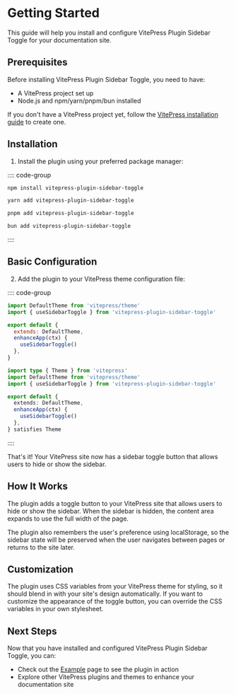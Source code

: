 # Getting Started

This guide will help you install and configure VitePress Plugin Sidebar Toggle for your documentation site.

## Prerequisites

Before installing VitePress Plugin Sidebar Toggle, you need to have:

- A VitePress project set up
- Node.js and npm/yarn/pnpm/bun installed

If you don't have a VitePress project yet, follow the [VitePress installation guide](https://vitepress.dev/guide/getting-started) to create one.

## Installation

1. Install the plugin using your preferred package manager:

:::: code-group

```bash [npm]
npm install vitepress-plugin-sidebar-toggle
```

```bash [yarn]
yarn add vitepress-plugin-sidebar-toggle
```

```bash [pnpm]
pnpm add vitepress-plugin-sidebar-toggle
```

```bash [bun]
bun add vitepress-plugin-sidebar-toggle
```

::::

## Basic Configuration

2. Add the plugin to your VitePress theme configuration file:

:::: code-group

```js [.vitepress/theme/index.js]
import DefaultTheme from 'vitepress/theme'
import { useSidebarToggle } from 'vitepress-plugin-sidebar-toggle'

export default {
  extends: DefaultTheme,
  enhanceApp(ctx) {
    useSidebarToggle()
  },
}
```

```ts [.vitepress/theme/index.ts]
import type { Theme } from 'vitepress'
import DefaultTheme from 'vitepress/theme'
import { useSidebarToggle } from 'vitepress-plugin-sidebar-toggle'

export default {
  extends: DefaultTheme,
  enhanceApp(ctx) {
    useSidebarToggle()
  },
} satisfies Theme
```

::::

That's it! Your VitePress site now has a sidebar toggle button that allows users to hide or show the sidebar.

## How It Works

The plugin adds a toggle button to your VitePress site that allows users to hide or show the sidebar. When the sidebar is hidden, the content area expands to use the full width of the page.

The plugin also remembers the user's preference using localStorage, so the sidebar state will be preserved when the user navigates between pages or returns to the site later.

## Customization

The plugin uses CSS variables from your VitePress theme for styling, so it should blend in with your site's design automatically. If you want to customize the appearance of the toggle button, you can override the CSS variables in your own stylesheet.

## Next Steps

Now that you have installed and configured VitePress Plugin Sidebar Toggle, you can:

- Check out the [Example](/example/page-with-sidebar) page to see the plugin in action
- Explore other VitePress plugins and themes to enhance your documentation site
